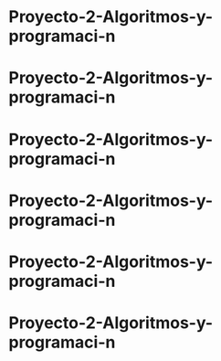 # Proyecto-2-Algoritmos-y-programaci-n
# Proyecto-2-Algoritmos-y-programaci-n
# Proyecto-2-Algoritmos-y-programaci-n
# Proyecto-2-Algoritmos-y-programaci-n
# Proyecto-2-Algoritmos-y-programaci-n
# Proyecto-2-Algoritmos-y-programaci-n
